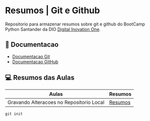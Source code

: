 
# Resumos | Git e Github

Repositorio para armazenar resumos sobre git e github do BootCamp Python Santander da DIO [Digital Inovation One](https://dio.me).

## 📖 Documentacao
- [Documentacao Git](https://git-scm.com/doc)
- [Documentacao GitHub](https://docs.github.com)

## 💻 Resumos das Aulas

| Aulas | Resumos |
|-------|---------|
| Gravando Alteracoes no Repositorio Local | [Resumos]() |

```
git init
```
